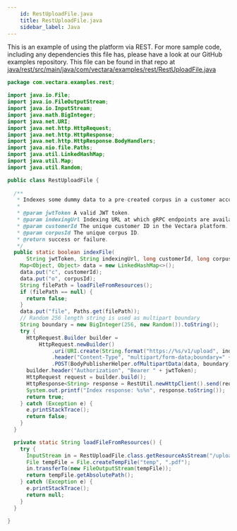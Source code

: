 ```yaml
---
    id: RestUploadFile.java
    title: RestUploadFile.java
    sidebar_label: Java
---
```


This is an example of using the platform via REST.  For more sample code, including any dependencies this file has, please have a look at our GitHub examples repository.  This file can be found in that repo at <a href="https://github.com/vectara/getting-started/tree/main/language-examples/java/rest/src/main/java/com/vectara/examples/rest/RestUploadFile.java">java/rest/src/main/java/com/vectara/examples/rest/RestUploadFile.java</a>

```java title="java/rest/src/main/java/com/vectara/examples/rest/RestUploadFile.java"
package com.vectara.examples.rest;

import java.io.File;
import java.io.FileOutputStream;
import java.io.InputStream;
import java.math.BigInteger;
import java.net.URI;
import java.net.http.HttpRequest;
import java.net.http.HttpResponse;
import java.net.http.HttpResponse.BodyHandlers;
import java.nio.file.Paths;
import java.util.LinkedHashMap;
import java.util.Map;
import java.util.Random;

public class RestUploadFile {
  
  /**
   * Indexes some dummy data to a pre-created corpus in a customer account.
   *
   * @param jwtToken A valid JWT token.
   * @param indexingUrl Indexing URL at which gRPC endpoints are available.
   * @param customerId The unique customer ID in the Vectara platform.
   * @param corpusId The unique corpus ID.
   * @return success or failure.
   */
  public static boolean indexFile(
      String jwtToken, String indexingUrl, long customerId, long corpusId) {
    Map<Object, Object> data = new LinkedHashMap<>();
    data.put("c", customerId);
    data.put("o", corpusId);
    String filePath = loadFileFromResources();
    if (filePath == null) {
      return false;
    }
    data.put("file", Paths.get(filePath));
    // Random 256 length string is used as multipart boundary
    String boundary = new BigInteger(256, new Random()).toString();
    try {
      HttpRequest.Builder builder =
          HttpRequest.newBuilder()
              .uri(URI.create(String.format("https://%s/v1/upload", indexingUrl)))
              .header("Content-Type", "multipart/form-data;boundary=" + boundary)
              .POST(BodyPublisherHelper.ofMultipartData(data, boundary));
      builder.header("Authorization", "Bearer " + jwtToken);
      HttpRequest request = builder.build();
      HttpResponse<String> response = RestUtil.newHttpClient().send(request, BodyHandlers.ofString());
      System.out.printf("Index response: %s%n", response.toString());
      return true;
    } catch (Exception e) {
      e.printStackTrace();
      return false;
    }
  }

  private static String loadFileFromResources() {
    try {
      InputStream in = RestUploadFile.class.getResourceAsStream("/upload.pdf");
      File tempFile = File.createTempFile("temp", ".pdf");
      in.transferTo(new FileOutputStream(tempFile));
      return tempFile.getAbsolutePath();
    } catch (Exception e) {
      e.printStackTrace();
      return null;
    }
  }

}

```
